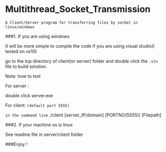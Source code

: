 Multithread_Socket_Transmission
===============================

`A Client/Server program for transferring files by socket in linux/windows`

###1. If you are using windows 

It will be more simple to compile the code if you are using visual studio(I tested on vs10)

go to the top directory of client(or server) folder and double click the `.sln` file to build solution.
     
Note: how to test

For server :

double click server.exe 
     
For client: `(default port 5555)`

`in the command line`   ./client [server_IP/domain] [PORTNO(5555)] [Filepath]

###2. If your machine os is linux

See readme file in server/client folder

###Enjoy !
   
